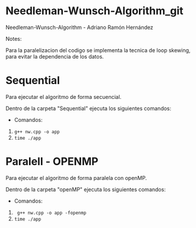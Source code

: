 # Needleman-Wunsch-Algorithm_git
Needleman-Wunsch-Algorithm - Adriano Ramón Hernández

Notes:

Para la paralelizacion del codigo se implementa la tecnica de loop skewing,
para evitar la dependencia de los datos.

# Sequential
Para ejecutar el algoritmo de forma secuencial.

Dentro de la carpeta "Sequential" ejecuta los siguientes comandos:

- Comandos:

1. ``` g++ nw.cpp -o app ```
2. ``` time ./app ```

# Paralell - OPENMP
Para ejecutar el algoritmo de forma paralela con openMP.

Dentro de la carpeta "openMP" ejecuta los siguientes comandos:

- Comandos:
1. ``` g++ nw.cpp -o app -fopenmp```
2. ``` time ./app ```